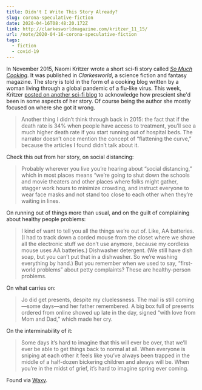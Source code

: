 ```yaml
---
title: Didn't I Write This Story Already?
slug: corona-speculative-fiction
date: 2020-04-16T08:48:20.172Z
link: http://clarkesworldmagazine.com/kritzer_11_15/
url: /note/2020-04-16-corona-speculative-fiction
tags:
  - fiction
  - covid-19
---
```


In November 2015, Naomi Kritzer wrote a short sci-fi story called [_So Much Cooking_](http://clarkesworldmagazine.com/kritzer_11_15/). It was published in _Clarkesworld_, a science fiction and fantasy magazine. The story is told in the form of a cooking blog written by a woman living through a global pandemic of a flu-like virus. This week, Kritzer [posted on another sci-fi blog](https://www.tor.com/2020/04/14/didnt-i-write-this-story-already-when-your-fictional-pandemic-becomes-reality/) to acknowledge how prescient she'd been in some aspects of her story. Of course being the author she mostly focused on where she got it wrong.

> Another thing I didn’t think through back in 2015: the fact that if the death rate is 34% when people have access to treatment, you’ll see a much higher death rate if you start running out of hospital beds. The narrator doesn’t once mention the concept of “flattening the curve,” because the articles I found didn’t talk about it.

Check this out from her story, on social distancing:

> Probably wherever you live you’re hearing about “social distancing,” which in most places means “we’re going to shut down the schools and movie theaters and other places where folks might gather, stagger work hours to minimize crowding, and instruct everyone to wear face masks and not stand too close to each other when they’re waiting in lines.

On running out of things more than usual, and on the guilt of complaining about healthy people problems:

> I kind of want to tell you all the things we’re out of. Like, AA batteries. (I had to track down a corded mouse from the closet where we shove all the electronic stuff we don’t use anymore, because my cordless mouse uses AA batteries.) Dishwasher detergent. (We still have dish soap, but you can’t put that in a dishwasher. So we’re washing everything by hand.) But you remember when we used to say, “first-world problems” about petty complaints? These are healthy-person problems.

On what carries on:

> Jo did get presents, despite my cluelessness. The mail is still coming—some days—and her father remembered. A big box full of presents ordered from online showed up late in the day, signed “with love from Mom and Dad,” which made her cry.


On the interminability of it:

> Some days it’s hard to imagine that this will ever be over, that we’ll ever be able to get things back to normal at all. When everyone is sniping at each other it feels like you’ve always been trapped in the middle of a half-dozen bickering children and always will be. When you’re in the midst of grief, it’s hard to imagine spring ever coming.

Found via [Waxy](https://waxy.org/).
